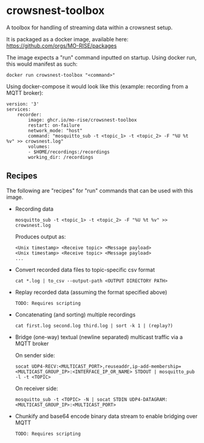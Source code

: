 # crowsnest-toolbox
A toolbox for handling of streaming data within a crowsnest setup.

It is packaged as a docker image, available here: https://github.com/orgs/MO-RISE/packages

The image expects a "run" command inputted on startup. Using docker run, this would manifest as such:
```
docker run crowsnest-toolbox "<command>"
```

Using docker-compose it would look like this (example: recording from a MQTT broker):
```
version: '3'
services:
    recorder:
        image: ghcr.io/mo-rise/crowsnest-toolbox
        restart: on-failure
        network_mode: "host"
        command: "mosquitto_sub -t <topic_1> -t <topic_2> -F "%U %t %v" >> crowsnest.log"
        volumes:
        - $HOME/recordings:/recordings
        working_dir: /recordings
```

## Recipes

The following are "recipes" for "run" commands that can be used with this image.

* Recording data
  ```
  mosquitto_sub -t <topic_1> -t <topic_2> -F "%U %t %v" >> crowsnest.log
  ```
  Produces output as:
  ```
  <Unix timestamp> <Receive topic> <Message payload>
  <Unix timestamp> <Receive topic> <Message payload>
  ...
  ```

* Convert recorded data files to topic-specific csv format
  ```
  cat *.log | to_csv --output-path <OUTPUT DIRECTORY PATH>
  ```

* Replay recorded data (assuming the format specified above)
  ```
  TODO: Requires scripting
  ```

* Concatenating (and sorting) multiple recordings
  ```
  cat first.log second.log third.log | sort -k 1 | (replay?)
  ```

* Bridge (one-way) textual (newline separated) multicast traffic via a MQTT broker
  
  On sender side:
  ```
  socat UDP4-RECV:<MULTICAST_PORT>,reuseaddr,ip-add-membership=<MULTICAST_GROUP_IP>:<INTERFACE_IP_OR_NAME> STDOUT | mosquitto_pub -l -t <TOPIC>
  ```

  On receiver side:
  ```
  mosquitto_sub -t <TOPIC> -N | socat STDIN UDP4-DATAGRAM:<MULTICAST_GROUP_IP>:<MULTICAST_PORT>
  ```

* Chunkify and base64 encode binary data stream to enable bridging over MQTT
  ```
  TODO: Requires scripting
  ```
  
